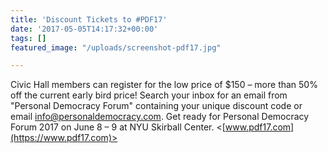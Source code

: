 ```yaml
---
title: 'Discount Tickets to #PDF17'
date: '2017-05-05T14:17:32+00:00'
tags: []
featured_image: "/uploads/screenshot-pdf17.jpg"

---
```



Civic Hall members can register for the low price of $150 – more than 50% off the current early bird price! Search your inbox for an email from "Personal Democracy Forum" containing your unique discount code or email [info@personaldemocracy.com](mailto:info@personaldemocracy.com). Get ready for Personal Democracy Forum 2017 on June 8 – 9 at NYU Skirball Center. <[www.pdf17.com](https://www.pdf17.com)>